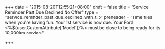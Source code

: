 +++
date = "2015-08-20T12:55:21+08:00"
draft = false
title = "Service Reminder Past Due Declined No Offer"
type = "service_reminder_past_due_declined_with_t_b"
preheader = "Time flies when you're having fun. Your 1st service is now due. Your Ford <%${user.CustomAttribute['Model']}%> must be close to being ready for its 10,000km service."

+++

